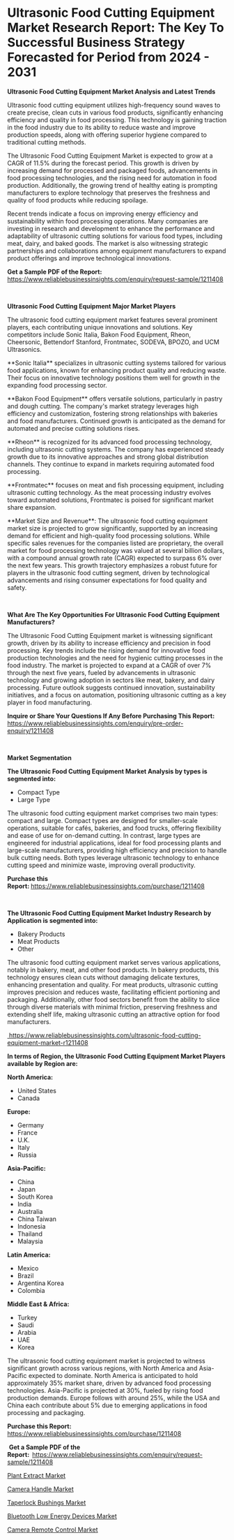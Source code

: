 <p><h1>Ultrasonic Food Cutting Equipment Market Research Report: The Key To Successful Business Strategy Forecasted for Period from 2024 - 2031</h1></p><p><strong>Ultrasonic Food Cutting Equipment Market Analysis and Latest Trends</strong></p>
<p><p>Ultrasonic food cutting equipment utilizes high-frequency sound waves to create precise, clean cuts in various food products, significantly enhancing efficiency and quality in food processing. This technology is gaining traction in the food industry due to its ability to reduce waste and improve production speeds, along with offering superior hygiene compared to traditional cutting methods.</p><p>The Ultrasonic Food Cutting Equipment Market is expected to grow at a CAGR of 11.5% during the forecast period. This growth is driven by increasing demand for processed and packaged foods, advancements in food processing technologies, and the rising need for automation in food production. Additionally, the growing trend of healthy eating is prompting manufacturers to explore technology that preserves the freshness and quality of food products while reducing spoilage.</p><p>Recent trends indicate a focus on improving energy efficiency and sustainability within food processing operations. Many companies are investing in research and development to enhance the performance and adaptability of ultrasonic cutting solutions for various food types, including meat, dairy, and baked goods. The market is also witnessing strategic partnerships and collaborations among equipment manufacturers to expand product offerings and improve technological innovations.</p></p>
<p><strong>Get a Sample PDF of the Report:&nbsp;</strong> <a href="https://www.reliablebusinessinsights.com/enquiry/request-sample/1211408?utm_campaign=39&utm_medium=2&utm_source=Github&utm_content=ia&utm_term=17122024&utm_id=ultrasonic-food-cutting-equipment">https://www.reliablebusinessinsights.com/enquiry/request-sample/1211408</a></p>
<p>&nbsp;</p>
<p><strong>Ultrasonic Food Cutting Equipment Major Market Players</strong></p>
<p><p>The ultrasonic food cutting equipment market features several prominent players, each contributing unique innovations and solutions. Key competitors include Sonic Italia, Bakon Food Equipment, Rheon, Cheersonic, Bettendorf Stanford, Frontmatec, SODEVA, BPOZO, and UCM Ultrasonics. </p><p>**Sonic Italia** specializes in ultrasonic cutting systems tailored for various food applications, known for enhancing product quality and reducing waste. Their focus on innovative technology positions them well for growth in the expanding food processing sector.</p><p>**Bakon Food Equipment** offers versatile solutions, particularly in pastry and dough cutting. The company's market strategy leverages high efficiency and customization, fostering strong relationships with bakeries and food manufacturers. Continued growth is anticipated as the demand for automated and precise cutting solutions rises.</p><p>**Rheon** is recognized for its advanced food processing technology, including ultrasonic cutting systems. The company has experienced steady growth due to its innovative approaches and strong global distribution channels. They continue to expand in markets requiring automated food processing.</p><p>**Frontmatec** focuses on meat and fish processing equipment, including ultrasonic cutting technology. As the meat processing industry evolves toward automated solutions, Frontmatec is poised for significant market share expansion.</p><p>**Market Size and Revenue**: The ultrasonic food cutting equipment market size is projected to grow significantly, supported by an increasing demand for efficient and high-quality food processing solutions. While specific sales revenues for the companies listed are proprietary, the overall market for food processing technology was valued at several billion dollars, with a compound annual growth rate (CAGR) expected to surpass 6% over the next few years. This growth trajectory emphasizes a robust future for players in the ultrasonic food cutting segment, driven by technological advancements and rising consumer expectations for food quality and safety.</p></p>
<p>&nbsp;</p>
<p><strong>What Are The Key Opportunities For Ultrasonic Food Cutting Equipment Manufacturers?</strong></p>
<p><p>The Ultrasonic Food Cutting Equipment market is witnessing significant growth, driven by its ability to increase efficiency and precision in food processing. Key trends include the rising demand for innovative food production technologies and the need for hygienic cutting processes in the food industry. The market is projected to expand at a CAGR of over 7% through the next five years, fueled by advancements in ultrasonic technology and growing adoption in sectors like meat, bakery, and dairy processing. Future outlook suggests continued innovation, sustainability initiatives, and a focus on automation, positioning ultrasonic cutting as a key player in food manufacturing.</p></p>
<p><strong>Inquire or Share Your Questions If Any Before Purchasing This Report:</strong> <a href="https://www.reliablebusinessinsights.com/enquiry/pre-order-enquiry/1211408?utm_campaign=39&utm_medium=2&utm_source=Github&utm_content=ia&utm_term=17122024&utm_id=ultrasonic-food-cutting-equipment">https://www.reliablebusinessinsights.com/enquiry/pre-order-enquiry/1211408</a></p>
<p>&nbsp;</p>
<p><strong>Market Segmentation</strong></p>
<p><strong>The Ultrasonic Food Cutting Equipment Market Analysis by types is segmented into:</strong></p>
<p><ul><li>Compact Type</li><li>Large Type</li></ul></p>
<p><p>The ultrasonic food cutting equipment market comprises two main types: compact and large. Compact types are designed for smaller-scale operations, suitable for cafés, bakeries, and food trucks, offering flexibility and ease of use for on-demand cutting. In contrast, large types are engineered for industrial applications, ideal for food processing plants and large-scale manufacturers, providing high efficiency and precision to handle bulk cutting needs. Both types leverage ultrasonic technology to enhance cutting speed and minimize waste, improving overall productivity.</p></p>
<p><strong>Purchase this Report:&nbsp;</strong><a href="https://www.reliablebusinessinsights.com/purchase/1211408?utm_campaign=39&utm_medium=2&utm_source=Github&utm_content=ia&utm_term=17122024&utm_id=ultrasonic-food-cutting-equipment">https://www.reliablebusinessinsights.com/purchase/1211408</a></p>
<p>&nbsp;</p>
<p><strong>The Ultrasonic Food Cutting Equipment Market Industry Research by Application is segmented into:</strong></p>
<p><ul><li>Bakery Products</li><li>Meat Products</li><li>Other</li></ul></p>
<p><p>The ultrasonic food cutting equipment market serves various applications, notably in bakery, meat, and other food products. In bakery products, this technology ensures clean cuts without damaging delicate textures, enhancing presentation and quality. For meat products, ultrasonic cutting improves precision and reduces waste, facilitating efficient portioning and packaging. Additionally, other food sectors benefit from the ability to slice through diverse materials with minimal friction, preserving freshness and extending shelf life, making ultrasonic cutting an attractive option for food manufacturers.</p></p>
<p><a href="https://www.reliablebusinessinsights.com/ultrasonic-food-cutting-equipment-market-r1211408?utm_campaign=39&utm_medium=2&utm_source=Github&utm_content=ia&utm_term=17122024&utm_id=ultrasonic-food-cutting-equipment">&nbsp;https://www.reliablebusinessinsights.com/ultrasonic-food-cutting-equipment-market-r1211408</a></p>
<p><strong>In terms of Region, the Ultrasonic Food Cutting Equipment Market Players available by Region are:</strong></p>
<p>
    <p> <strong> North America: </strong>
        <ul>
            <li>United States</li>
            <li>Canada</li>
        </ul>
        </p> 
    <p> <strong> Europe: </strong>
        <ul>
            <li>Germany</li>
            <li>France</li>
            <li>U.K.</li>
            <li>Italy</li>
            <li>Russia</li>
        </ul>
        </p> 
    <p> <strong> Asia-Pacific: </strong>
        <ul>
            <li>China</li>
            <li>Japan</li>
            <li>South Korea</li>
            <li>India</li>
            <li>Australia</li>
            <li>China Taiwan</li>
            <li>Indonesia</li>
            <li>Thailand</li>
            <li>Malaysia</li>
        </ul>
        </p> 
    <p> <strong> Latin America: </strong>
        <ul>
            <li>Mexico</li>
            <li>Brazil</li>
            <li>Argentina Korea</li>
            <li>Colombia</li>
        </ul>
        </p> 
    <p> <strong> Middle East & Africa: </strong>
        <ul>
            <li>Turkey</li>
            <li>Saudi</li>
            <li>Arabia</li>
            <li>UAE</li>
            <li>Korea</li>
        </ul>
    </p>
    </p>
<p><p>The ultrasonic food cutting equipment market is projected to witness significant growth across various regions, with North America and Asia-Pacific expected to dominate. North America is anticipated to hold approximately 35% market share, driven by advanced food processing technologies. Asia-Pacific is projected at 30%, fueled by rising food production demands. Europe follows with around 25%, while the USA and China each contribute about 5% due to emerging applications in food processing and packaging.</p></p>
<p><strong>Purchase this Report: </strong><a href="https://www.reliablebusinessinsights.com/purchase/1211408?utm_campaign=39&utm_medium=2&utm_source=Github&utm_content=ia&utm_term=17122024&utm_id=ultrasonic-food-cutting-equipment">https://www.reliablebusinessinsights.com/purchase/1211408</a></p>
<p>&nbsp;<strong>Get a Sample PDF of the Report:&nbsp;&nbsp;</strong><a href="https://www.reliablebusinessinsights.com/enquiry/request-sample/1211408?utm_campaign=39&utm_medium=2&utm_source=Github&utm_content=ia&utm_term=17122024&utm_id=ultrasonic-food-cutting-equipment">https://www.reliablebusinessinsights.com/enquiry/request-sample/1211408</a></p>
<p><strong></strong></p>
<p><p><a href="https://www.linkedin.com/pulse/plant-extract-market-size-share-analysis-growth-trends-forecasts-lwfrf?utm_campaign=39&utm_medium=2&utm_source=Github&utm_content=ia&utm_term=17122024&utm_id=ultrasonic-food-cutting-equipment">Plant Extract Market</a></p><p><a href="https://www.linkedin.com/pulse/projected-growth-camera-handle-market-from-2031-2024-insights-n8jxe?utm_campaign=39&utm_medium=2&utm_source=Github&utm_content=ia&utm_term=17122024&utm_id=ultrasonic-food-cutting-equipment">Camera Handle Market</a></p><p><a href="https://www.linkedin.com/pulse/intense-competition-growth-expected-taperlock-bushings-market-btllc?utm_campaign=39&utm_medium=2&utm_source=Github&utm_content=ia&utm_term=17122024&utm_id=ultrasonic-food-cutting-equipment">Taperlock Bushings Market</a></p><p><a href="https://www.linkedin.com/pulse/bluetooth-low-energy-devices-market-trend-indicates-rapid-gr0ve?utm_campaign=39&utm_medium=2&utm_source=Github&utm_content=ia&utm_term=17122024&utm_id=ultrasonic-food-cutting-equipment">Bluetooth Low Energy Devices Market</a></p><p><a href="https://www.linkedin.com/pulse/examining-camera-remote-control-market-manufacturing-segments-mviie?utm_campaign=39&utm_medium=2&utm_source=Github&utm_content=ia&utm_term=17122024&utm_id=ultrasonic-food-cutting-equipment">Camera Remote Control Market</a></p></p>